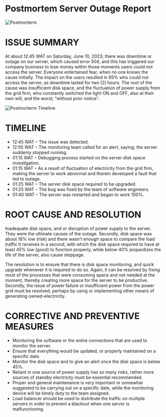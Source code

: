 # Postmortem Server Outage Report

![Postmorterm](https://github.com/Fort2020/alx-system_engineering-devops/assets/114498685/91d4ab2f-8686-48e3-ae2d-b47070a9baf7)

# ISSUE SUMMARY
 
At about 12:45 WAT on Saturday, June 10, 2023; there was downtime or outage on our server, which caused error 504, and this has triggered our company business to lose money within those moments users could not access the server. Everyone entertained fear, when no one knows the cause initially. The impact on the users resulted in 85% who could not access the server, as downtime lasted for two (2) hours. The root of the cause was insufficient disk space, and the fluctuation of power supply from the grid firm, who constantly switched the light ON and OFF, also at their own will, and the worst; “without prior notice”.
 
 ![Postmorterm Timeline](https://github.com/Fort2020/alx-system_engineering-devops/assets/114498685/b3e8df7a-3545-4ef8-920d-733533b11921)
 
# TIMELINE
 
- 12:45 WAT – The issue was detected.
- 12:55 WAT – The monitoring team called for an alert, saying; the server suddenly stopped running.
- 01:15 WAT – Debugging process started on the server disk space investigation.
- 01:15 WAT – As a result of fluctuation of electricity from the grid firm, making the server to work abnormal and therein developed a fault that led to outage.
- 01:25 WAT – The server disk space required to be upgraded.
- 01:25 WAT – The bug was fixed by the team of software engineers.
- 01:40 WAT – The server was restarted and began to work 100%.
 
# ROOT CAUSE AND RESOLUTION
 
Inadequate disk space, and or disruption of power supply to the server. They were the ultimate causes of the outage. Secondly, disk space was about 18% low (risk) and there wasn’t enough space to compare the load traffic it receives in a second, with which the disk space required to have at least 45% low (good) to function properly, while below 40% jeopardizes the life of the server, also cause stoppage.
 
The resolution is to ensure that there is disk space monitoring; and quick upgrade whenever it is required to do so. Again, it can be resolved by fixing most of the processes that were consuming space and not needed at the moment, thereby creating more space for the server to be productive. Secondly, the issue of power failure or insufficient power from the power grid must be resolved, perhaps by using or implementing other means of generating owned-electricity.
 
# CORRECTIVE AND PREVENTIVE MEASURES
 
- Monitoring the software or the entire connections that are used to monitor the server.
- Ensure that everything would be updated, or properly maintained on a specific date.
- Monitor the disk space and to give an alert once the disk space is below 45%.
- Reliant in one source of power supply has so many risks, rather more sources of standby electricity must be essential recommended.
- Proper and general maintenance is very important or somewhat suggested to be carrying out on a specific date, while the monitoring device will be timely duty to the team assigned. 
- Load balancer should be used to distribute the traffic on multiple servers in order to prevent a blackout when one server is malfunctioning.
